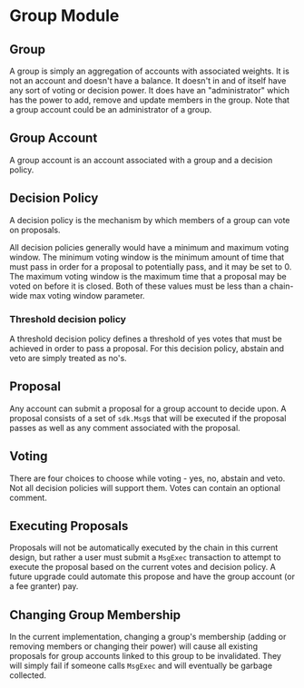 # Group Module

## Group

A group is simply an aggregation of accounts with associated weights. It is not
an account and doesn't have a balance. It doesn't in and of itself have any
sort of voting or decision power. It does have an "administrator" which has
the power to add, remove and update members in the group. Note that a
group account could be an administrator of a group.

## Group Account

A group account is an account associated with a group and a decision policy.

## Decision Policy

A decision policy is the mechanism by which members of a group can vote on 
proposals.

All decision policies generally would have a minimum and maximum voting window.
The minimum voting window is the minimum amount of time that must pass in order
for a proposal to potentially pass, and it may be set to 0. The maximum voting
window is the maximum time that a proposal may be voted on before it is closed.
Both of these values must be less than a chain-wide max voting window parameter.

### Threshold decision policy

A threshold decision policy defines a threshold of yes votes that must be achieved
in order to pass a proposal. For this decision policy, abstain and veto are
simply treated as no's.

## Proposal

Any account can submit a proposal for a group account to decide upon. A proposal
consists of a set of `sdk.Msg`s that will be executed if the proposal passes
as well as any comment associated with the proposal.

## Voting

There are four choices to choose while voting - yes, no, abstain and veto. Not
all decision policies will support them. Votes can contain an optional comment.

## Executing Proposals

Proposals will not be automatically executed by the chain in this current design,
but rather a user must submit a `MsgExec` transaction to attempt to execute the
proposal based on the current votes and decision policy. A future upgrade could
automate this propose and have the group account (or a fee granter) pay.

## Changing Group Membership

In the current implementation, changing a group's membership (adding or removing members or changing their power)
will cause all existing proposals for group accounts linked to this group
to be invalidated. They will simply fail if someone calls `MsgExec` and will
eventually be garbage collected.
